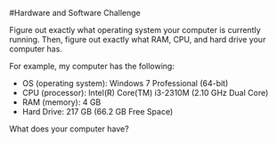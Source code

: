 #Hardware and Software Challenge

Figure out exactly what operating system your computer is currently running. Then, figure out exactly what RAM, CPU, and hard drive your computer has.

For example, my computer has the following:

* OS (operating system): Windows 7 Professional (64-bit)
* CPU (processor): Intel(R) Core(TM) i3-2310M (2.10 GHz Dual Core)
* RAM (memory): 4 GB
* Hard Drive: 217 GB (66.2 GB Free Space)

What does your computer have?
